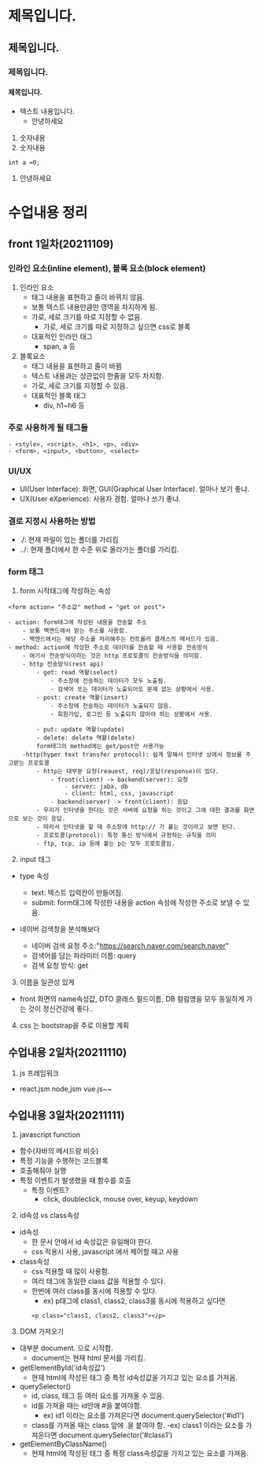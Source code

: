 # 제목입니다.
## 제목입니다.
### 제목입니다.
#### 제목입니다.
- 텍스트 내용입니다.
    - 안녕하세요
1. 숫자내용
1. 숫자내용
```
int a =0;
```
1. 안녕하세요


# 수업내용 정리
## front 1일차(20211109)
### 인라인 요소(inline element), 블록 요소(block element)
1. 인라인 요소
    - 태그 내용을 표현하고 줄이 바뀌지 않음.
    - 보통 텍스트 내용만큼만 영역을 차지하게 됨.
    - 가로, 세로 크기를 따로 지정할 수 없음.
        - 가로, 세로 크기를 따로 지정하고 싶으면 css로 블록
    - 대표적인 인라인 태그
        - span, a 등
2. 블록요소
    - 태그 내용을 표현하고 줄이 바뀜
    - 텍스트 내용과는 상관없이 한줄을 모두 차지함.
    - 가로, 세로 크기를 지정할 수 있음.
    - 대표적인 블록 태그
        - div, h1~h6 등
### 주로 사용하게 될 태그들
```
- <style>, <script>, <h1>, <p>, <div>
- <form>, <input>, <button>, <select>
```

### UI/UX
- UI(User Interface): 화면, GUI(Graphical User Interface). 얼마나 보기 좋냐.
- UX(User eXperience): 사용자 경험. 얼마나 쓰기 좋냐.

### 결로 지정시 사용하는 방법
- ./: 현재 파일이 있는 폴더를 가리킴
- ../: 현재 폴더에서 한 수준 위로 올라가는 폴더를 가리킴.

### form 태그
1. form 시작태그에 작성하는 속성
```
<form action= "주소값" method = "get or post">
```
    - action: form태그에 작성된 내용을 전송할 주소
        - 보통 벡엔드에서 받는 주소를 사용함.
        - 백엔드에서는 해당 주소를 처리해주는 컨트롤러 클래스의 메서드가 있음.
    - method: action에 작성한 주소로 데이터를 전송할 때 사용할 전송방식
        - 여기서 전송방식이라는 것은 http 프로토콜의 전송방식을 의미함.
        - http 전송방식(rest api)
            - get: read 역활(select)
                - 주소창에 전송하는 데이터가 모두 노출됨.
                - 검색어 또는 데이터가 노출되어도 문제 없는 상황에서 사용.
            - post: create 역활(insert)
                - 주소창에 전송하는 데이터가 노출되지 않음.
                - 회원가입, 로그인 등 노출되지 않아야 하는 상황에서 사용.

            - put: update 역활(update)
            - delete: delete 역활(delete)
            form태그의 method에는 get/post만 사용가능
        -http(hyper text transfer protocol): 쉽게 말해서 인터넷 상에서 정보를 주고받는 프로토콜
            - http는 대부분 요청(reauest, req)/응답(response)이 있다.
                - front(client) -> backend(server): 요청
                    - server: jaba, db
                    - client: html, css, javascript
                - backend(server) -> front(client): 응답
            - 우리가 인터넷을 한다는 것은 서버에 요청을 하는 것이고 그에 대한 결과를 화면으로 보는 것이 응답.
            - 따라서 인터넷을 할 때 주소창에 http:// 가 붙는 것이라고 보면 된다.
            - 프로토콜(protocol): 특정 통신 방식에서 규정하는 규칙을 의미
            - ftp, tcp, ip 등에 붙는 p는 모두 프로토콜임.

2. input 태그
- type 속성
    - text: 텍스트 입력칸이 만들어짐.
    - submit: form태그에 작성한 내용을 action 속성에 작성한 주소로 보낼 수 있음.

- 네이버 검색창을 분석해보다
    - 네이버 검색 요청 주소:"https://search.naver.com/search.naver"
    - 검색어를 담는 파라미터 이름: query
    - 검색 요청 방식: get

3. 이름을 일관성 있게
- front 화면의 name속성값, DTO 클래스 필드이름, DB 컬럼명을 모두 동일하게 가는 것이 정신건강에 좋다..

4. css 는 bootstrap을 주로 이용할 계획

## 수업내용 2일차(20211110)
1. js 프레임워크

- react.jsm node,jsm vue.js~~

## 수업내용 3일차(20211111)
1. javascript function
- 함수(자바의 메서드랑 비슷)
- 특정 기능을 수행하는 코드블록
- 호출해줘야  실행
- 특정 이벤트가 발생했을 때 함수를 호출
    - 특정 이벤트?
        - click, doubleclick, mouse over, keyup, keydown

2. id속성 vs class속성
- id속성
    - 한 문서 안에서 id 속성값은 유일해야 한다.
    - css 적용시 사용, javascript 에서 제어할 때고 사용
- class속성
    - css 적용할 때 많이 사용함.
    - 여러 태그에 동일한 class 값을 적용할 수 있다.
    - 한번에 여러 class를 동시에 적용할 수 있다.
        - ex) p태그에 class1, class2, class3를 동시에 적용하고 싶다면
        ```
        <p class="class1, class2, class3"></p>

3. DOM 가져오기
- 대부분 document. 으로 시작함.
    - document는 현재 html 문서를 가리킴.
- getElementById('id속성값')
    - 현재 html에 작성된 태그 중 특정 id속성값을 가지고 있는 요소를 가져옴.
- querySelector()
    - id, class, 태그 등 여러 요소를 가져올 수 있음.
    - id를 가져올 때는 id안애 #을 붙여야함.
        - ex) id1 이라는 요소를 가져온다면 document.querySelector('#id1')
    - class를 가져올 때는 class 앞에 .을 붙여야 함.
        -ex) class1 이라는 요소를 가져온다면 document.querySelector('#class1')
- getElementByClassName()
    - 현재 html에 작성된 태그 중 특정 class속성값을 가지고 있는 요소를 가져옴.